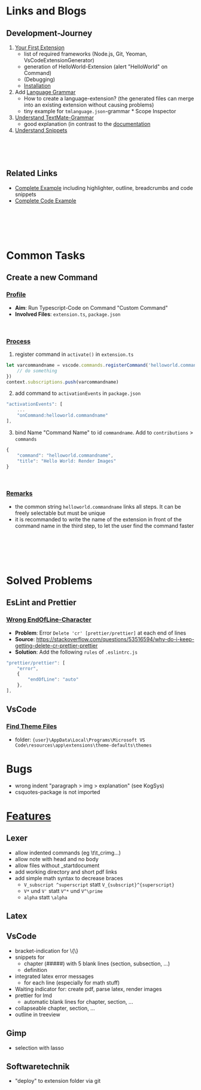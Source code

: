 # Links and Blogs

## Development-Journey

1. [Your First Extension](https://code.visualstudio.com/api/get-started/your-first-extension)
    - list of required frameworks (Node.js, Git, Yeoman, VsCodeExtensionGenerator)
    - generation of HelloWorld-Extension (alert "HelloWorld" on Command)
    - (Debugging)
    - [Installation](https://vscode-docs.readthedocs.io/en/stable/extensions/install-extension/)
2. Add [Language Grammar](https://code.visualstudio.com/api/language-extensions/syntax-highlight-guide)
    - How to create a language-extension? (the generated files can merge into an existing extension without causing problems)
    - tiny example for `tmlanguage.json`-grammar \* Scope Inspector
3. [Understand TextMate-Grammar](https://www.apeth.com/nonblog/stories/textmatebundle.html)
    - good explanation (in contrast to the [documentation](https://macromates.com/manual/en/language_grammars)
4. [Understand Snippets](https://code.visualstudio.com/docs/editor/userdefinedsnippets#_creating-your-own-snippets)

<br/><br/><br/>

## Related Links

-   [Complete Example](https://github.com/svaberg/SWMF-grammar) including highlighter, outline, breadcrumbs and code snippets
-   [Complete Code Example](https://github.com/benawad/vstodo/blob/master/extension/src/extension.ts)

<br/><br/><br/><br/>

# Common Tasks

## **Create a new Command**

### <u>Profile</u>

-   **Aim**: Run Typescript-Code on Command "Custom Command"
-   **Involved Files**: `extension.ts`, `package.json`

</br>

### <u>Process</u>

1. register command in `activate()` in `extension.ts`

```ts
let varcommandname = vscode.commands.registerCommand('helloworld.commandname', () => {
	// do something
})
context.subscriptions.push(varcommandname)
```

2. add command to `activationEvents` in `package.json`

```js
"activationEvents": [
    ...
	"onCommand:helloworld.commandname"
],
```

3. bind Name "Command Name" to id `commandname`. Add to `contributions` > `commands`

```js
{
	"command": "helloworld.commandname",
	"title": "Hello World: Render Images"
}
```

<br/>

### <u>Remarks</u>

-   the common string `helloworld.commandname` links all steps. It can be freely selectable but must be unique
-   it is recommanded to write the name of the extension in front of the command name in the third step, to let the user find the command faster

<br/><br/><br/><br/>

# Solved Problems

## **EsLint and Prettier**

### <u>Wrong EndOfLine-Character</u>

-   **Problem**: Error `Delete 'cr' [prettier/prettier]` at each end of lines
-   **Source**: https://stackoverflow.com/questions/53516594/why-do-i-keep-getting-delete-cr-prettier-prettier
-   **Solution**: Add the following `rules` of `.eslintrc.js`

```js
"prettier/prettier": [
    "error",
    {
        "endOfLine": "auto"
    },
],
```

## VsCode

### <u>Find Theme Files</u>

-   folder: `{user}\AppData\Local\Programs\Microsoft VS Code\resources\app\extensions\theme-defaults\themes`

# Bugs

-   wrong indent "paragraph > img > explanation" (see KogSys)
-   csquotes-package is not imported

# <u>Features</u>

## Lexer

-   allow indented commands (eg \t\t_crimg...)
-   allow note with head and no body
-   allow files without \_startdocument
-   add working directory and short pdf links
-   add simple math syntax to decrease braces
    -   `V_subscript ^superscript` statt `V_{subscript}^{superscript}`
    -   `V*` und `V'` statt `V^*` und `V^\prime`
    -   `alpha` statt `\alpha`

## Latex

## VsCode

-   bracket-indication for \\{\\}
-   snippets for
    -   chapter (#####) with 5 blank lines (section, subsection, ...)
    -   definition
-   integrated latex error messages
    -   for each line (especially for math stuff)
-   Waiting indicator for: create pdf, parse latex, render images
-   prettier for lmd
    -   automatic blank lines for chapter, section, ...
-   collapseable chapter, section, ...
-   outline in treeview

## Gimp

-   selection with lasso

## Softwaretechnik

-   "deploy" to extension folder via git
